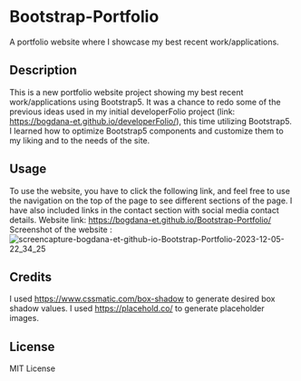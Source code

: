 # Bootstrap-Portfolio

A portfolio website where I showcase my best recent work/applications.

## Description

This is a new portfolio website project showing my best recent work/applications using Bootstrap5. It was a chance to redo some of the previous ideas used in my initial developerFolio project (link: https://bogdana-et.github.io/developerFolio/), this time utilizing Bootstrap5. I learned how to optimize Bootstrap5 components and customize them to my liking and to the needs of the site.

## Usage

To use the website, you have to click the following link, and feel free to use the navigation on the top of the page to see different sections of the page. I have also included links in the contact section with social media contact details.
Website link: https://bogdana-et.github.io/Bootstrap-Portfolio/
Screenshot of the website : ![screencapture-bogdana-et-github-io-Bootstrap-Portfolio-2023-12-05-22_34_25](https://github.com/bogdana-et/Bootstrap-Portfolio/assets/146033718/57429320-aa78-4331-a750-c9870493ebc4)

## Credits

I used https://www.cssmatic.com/box-shadow to generate desired box shadow values.
I used https://placehold.co/ to generate placeholder images.

## License

MIT License
